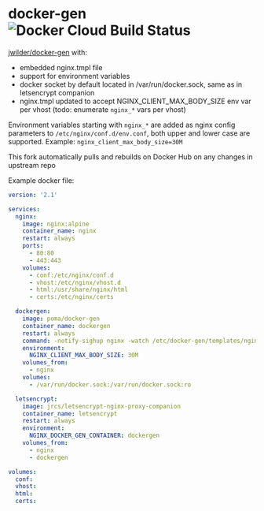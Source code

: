 # docker-gen ![Docker Cloud Build Status](https://img.shields.io/docker/cloud/build/poma/docker-gen)

[jwilder/docker-gen](https://github.com/jwilder/docker-gen) with:

- embedded nginx.tmpl file
- support for environment variables
- docker socket by default located in /var/run/docker.sock, same as in letsencrypt companion
- nginx.tmpl updated to accept NGINX_CLIENT_MAX_BODY_SIZE env var per vhost (todo: enumerate `nginx_*` vars per vhost)

Environment variables starting with `nginx_*` are added as nginx config parameters to `/etc/nginx/conf.d/env.conf`, both upper and lower case are supported. Example: `nginx_client_max_body_size=30M`

This fork automatically pulls and rebuilds on Docker Hub on any changes in upstream repo

Example docker file:

```yaml
version: '2.1'

services:
  nginx:
    image: nginx:alpine
    container_name: nginx
    restart: always
    ports:
      - 80:80
      - 443:443
    volumes:
      - conf:/etc/nginx/conf.d
      - vhost:/etc/nginx/vhost.d
      - html:/usr/share/nginx/html
      - certs:/etc/nginx/certs

  dockergen:
    image: poma/docker-gen
    container_name: dockergen
    restart: always
    command: -notify-sighup nginx -watch /etc/docker-gen/templates/nginx.tmpl /etc/nginx/conf.d/default.conf
    environment:
      NGINX_CLIENT_MAX_BODY_SIZE: 30M
    volumes_from:
      - nginx
    volumes:
      - /var/run/docker.sock:/var/run/docker.sock:ro

  letsencrypt:
    image: jrcs/letsencrypt-nginx-proxy-companion
    container_name: letsencrypt
    restart: always
    environment:
      NGINX_DOCKER_GEN_CONTAINER: dockergen
    volumes_from:
      - nginx
      - dockergen

volumes:
  conf:
  vhost:
  html:
  certs:
```